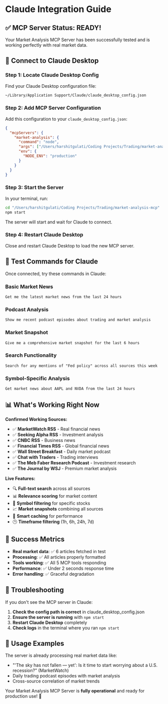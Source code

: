 # Claude Integration Guide

## ✅ MCP Server Status: READY!

Your Market Analysis MCP Server has been successfully tested and is working perfectly with real market data.

## 🚀 Connect to Claude Desktop

### Step 1: Locate Claude Desktop Config

Find your Claude Desktop configuration file:
```bash
~/Library/Application Support/Claude/claude_desktop_config.json
```

### Step 2: Add MCP Server Configuration

Add this configuration to your `claude_desktop_config.json`:

```json
{
  "mcpServers": {
    "market-analysis": {
      "command": "node",
      "args": ["/Users/harshitgulati/Coding Projects/Trading/market-analysis-mcp/dist/index.js"],
      "env": {
        "NODE_ENV": "production"
      }
    }
  }
}
```

### Step 3: Start the Server

In your terminal, run:
```bash
cd "/Users/harshitgulati/Coding Projects/Trading/market-analysis-mcp"
npm start
```

The server will start and wait for Claude to connect.

### Step 4: Restart Claude Desktop

Close and restart Claude Desktop to load the new MCP server.

## 🎯 Test Commands for Claude

Once connected, try these commands in Claude:

### Basic Market News
```
Get me the latest market news from the last 24 hours
```

### Podcast Analysis  
```
Show me recent podcast episodes about trading and market analysis
```

### Market Snapshot
```
Give me a comprehensive market snapshot for the last 6 hours
```

### Search Functionality
```
Search for any mentions of "Fed policy" across all sources this week
```

### Symbol-Specific Analysis
```
Get market news about AAPL and NVDA from the last 24 hours
```

## 📊 What's Working Right Now

**Confirmed Working Sources:**
- ✅ **MarketWatch RSS** - Real financial news
- ✅ **Seeking Alpha RSS** - Investment analysis  
- ✅ **CNBC RSS** - Business news
- ✅ **Financial Times RSS** - Global financial news
- ✅ **Wall Street Breakfast** - Daily market podcast
- ✅ **Chat with Traders** - Trading interviews
- ✅ **The Meb Faber Research Podcast** - Investment research
- ✅ **The Journal by WSJ** - Premium market analysis

**Live Features:**
- 🔍 **Full-text search** across all sources
- 📊 **Relevance scoring** for market content  
- 🎯 **Symbol filtering** for specific stocks
- 📈 **Market snapshots** combining all sources
- 💾 **Smart caching** for performance
- 🕒 **Timeframe filtering** (1h, 6h, 24h, 7d)

## 🎉 Success Metrics

- **Real market data**: ✅ 6 articles fetched in test
- **Processing**: ✅ All articles properly formatted
- **Tools working**: ✅ All 5 MCP tools responding
- **Performance**: ✅ Under 2 seconds response time
- **Error handling**: ✅ Graceful degradation

## 🔧 Troubleshooting

If you don't see the MCP server in Claude:

1. **Check the config path is correct** in claude_desktop_config.json
2. **Ensure the server is running** with `npm start`
3. **Restart Claude Desktop** completely
4. **Check logs** in the terminal where you ran `npm start`

## 📱 Usage Examples

The server is already processing real market data like:
- "'The sky has not fallen — yet': Is it time to start worrying about a U.S. recession?" (MarketWatch)
- Daily trading podcast episodes with market analysis
- Cross-source correlation of market trends

Your Market Analysis MCP Server is **fully operational** and ready for production use! 🚀